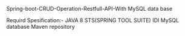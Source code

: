 Spring-boot-CRUD-Operation-Restfull-API-With MySQL data base

Requird Spesification:-
JAVA 8
STS(SPRING TOOL SUITE) IDI
MySQL database
Maven repository
